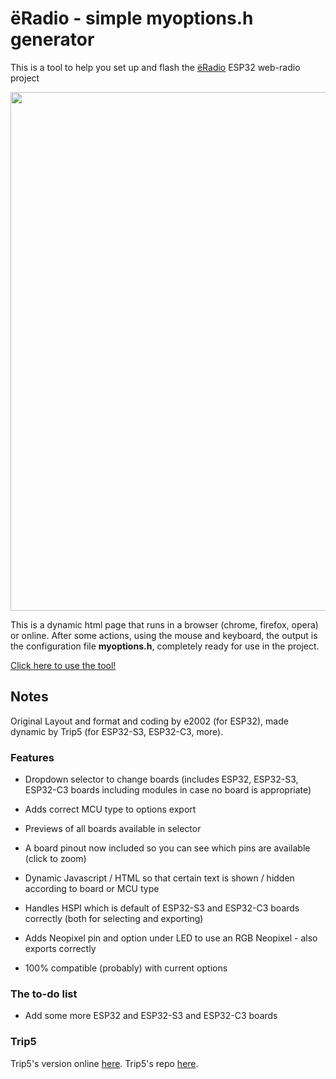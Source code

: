 # ёRadio - simple myoptions.h generator

This is a tool to help you set up and flash the [ёRadio](https://github.com/e2002/yoradio) ESP32 web-radio project

<img src="images/myoptions-generator.jpg" width="830" height="auto">

This is a dynamic html page that runs in a browser (chrome, firefox, opera) or online. After some actions, using the mouse and keyboard, the output is the configuration file **myoptions.h**, completely ready for use in the project.

[Click here to use the tool!](https://e2002.github.io/docs/myoptions-generator.html)

## Notes

Original Layout and format and coding by e2002 (for ESP32), made dynamic by Trip5 (for ESP32-S3, ESP32-C3, more).

### Features

* Dropdown selector to change boards (includes ESP32, ESP32-S3, ESP32-C3 boards including modules in case no board is appropriate)

* Adds correct MCU type to options export

* Previews of all boards available in selector

* A board pinout now included so you can see which pins are available (click to zoom)

* Dynamic Javascript / HTML so that certain text is shown / hidden according to board or MCU type

* Handles HSPI which is default of ESP32-S3 and ESP32-C3 boards correctly (both for selecting and exporting)

* Adds Neopixel pin and option under LED to use an RGB Neopixel - also exports correctly

* 100% compatible (probably) with current options

### The to-do list

* Add some more ESP32 and ESP32-S3 and ESP32-C3 boards

### Trip5

Trip5's version online [here](https://trip5.github.io/yoradio-docs/docs/myoptions-generator.html). Trip5's repo [here](https://github.com/trip5/yoradio-docs).